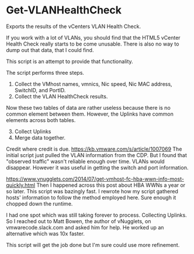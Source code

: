 # Get-VLANHealthCheck
Exports the results of the vCenters VLAN Health Check.

If you work with a lot of VLANs, you should find that the HTML5 vCenter Health Check really starts to be come unusable.
There is also no way to dump out that data, that I could find.

This script is an attempt to provide that functionality.

The script performs three steps.
1. Collect the VMhost names, vmnics, Nic speed, Nic MAC address, SwitchID, and PortID.
2. Collect the VLAN HealthCheck results.

Now these two tables of data are rather useless because there is no common element between them.
However, the Uplinks have common elements across both tables.

3. Collect Uplinks
4. Merge data together.


Credit where credit is due.
https://kb.vmware.com/s/article/1007069
The initial script just pulled the VLAN information from the CDP. But I found that "observed traffic" wasn't reliable enough over time. VLANs would disappear. However it was useful in getting the switch and port information.

https://www.vnugglets.com/2014/07/get-vmhost-fc-hba-wwn-info-most-quickly.html
Then I happened across this post about HBA WWNs a year or so later.
This script was bazingly fast. I rewrote how my script gathered hosts' information to follow the method employed here. Sure enough it chopped down the runtime.

I had one spot which was still taking forever to process. Collecting Uplinks. So I reached out to Matt Bowen, the author of vNugglets, on vmwarecode.slack.com and asked him for help. He worked up an alternative which was 10x faster.

This script will get the job done but I'm sure could use more refinement. 
